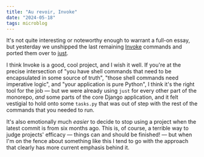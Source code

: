 ```yaml
---
title: "Au revoir, Invoke"
date: "2024-05-18"
tags: microblog
---
```


It's not quite interesting or noteworthy enough to warrant a full-on essay, but yesterday we unshipped the last remaining [Invoke](https://github.com/pyinvoke/invoke) commands and ported them over to [just](https://just.systems/).

I think Invoke is a good, cool project, and I wish it well. If you're at the precise intersection of "you have shell commands that need to be encapsulated in some source of truth", "those shell commands need imperative logic", and "your application is pure Python", I think it's the right tool for the job — but we were already using `just` for every other part of the monorepo, _and_ some parts of the core Django application, and it felt vestigial to hold onto some `tasks.py` that was out of step with the rest of the commands that you needed to run.

It's also emotionally much _easier_ to decide to stop using a project when the latest commit is from six months ago. This is, of course, a terrible way to judge projects' efficacy — things can and should be finished! — but when I'm on the fence about something like this I tend to go with the approach that clearly has more current emphasis behind it.
